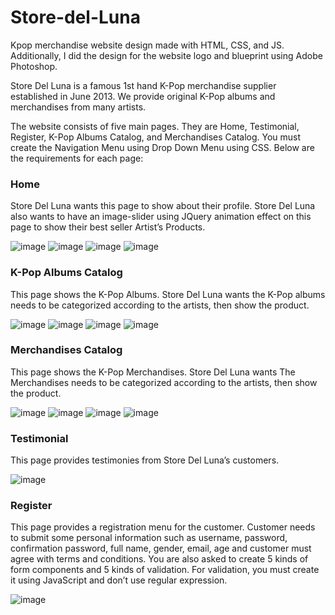 # Store-del-Luna
Kpop merchandise website design made with HTML, CSS, and JS. Additionally, I did the design for the website logo and blueprint using Adobe Photoshop.

Store Del Luna is a famous 1st hand K-Pop merchandise supplier established in June 2013. We provide original K-Pop albums and merchandises from many artists. 

The website consists of five main pages. They are Home, Testimonial, Register, K-Pop Albums Catalog, and Merchandises Catalog. You must create the Navigation Menu using Drop Down Menu using CSS. Below are the requirements for each page:

###	Home
Store Del Luna wants this page to show about their profile. Store Del Luna also wants to have an image-slider using JQuery animation effect on this page to show their best seller Artist’s Products.

![image](https://github.com/febster16/Store-del-Luna/assets/75608174/4345762c-99b3-4abe-9542-8227fc9f2014)
![image](https://github.com/febster16/Store-del-Luna/assets/75608174/10f5a633-860d-4c45-921d-25e25c59c09d)
![image](https://github.com/febster16/Store-del-Luna/assets/75608174/f73b2ea1-c74b-4093-9406-196cabda03fb)
![image](https://github.com/febster16/Store-del-Luna/assets/75608174/69b71e43-c22c-41a0-8084-786a8504cf8e)

### K-Pop Albums Catalog
This page shows the K-Pop Albums. Store Del Luna wants the K-Pop albums needs to be categorized according to the artists, then show the product. 

![image](https://github.com/febster16/Store-del-Luna/assets/75608174/80578453-a6a1-4e9e-8b1c-d5e547754e91)
![image](https://github.com/febster16/Store-del-Luna/assets/75608174/ffe6b723-37bc-4c52-a248-86ee215f5937)
![image](https://github.com/febster16/Store-del-Luna/assets/75608174/8470b693-a5b9-4187-86fa-fc988aeeb6a9)
![image](https://github.com/febster16/Store-del-Luna/assets/75608174/08fefb4d-aeaf-4135-8882-47ce7fcf0bcc)

###	Merchandises Catalog
This page shows the K-Pop Merchandises. Store Del Luna wants The Merchandises needs to be categorized according to the artists, then show the product.

![image](https://github.com/febster16/Store-del-Luna/assets/75608174/3c16e82f-c934-424e-8f3a-abb86806ec08)
![image](https://github.com/febster16/Store-del-Luna/assets/75608174/f02b9ac0-2c24-4534-86bd-2ede80848654)
![image](https://github.com/febster16/Store-del-Luna/assets/75608174/5dc36733-1807-440b-8c8e-e2333539cdd9)
![image](https://github.com/febster16/Store-del-Luna/assets/75608174/5d056895-4544-4ccc-bfc5-90ff869cf3d1)

### Testimonial
This page provides testimonies from Store Del Luna’s customers.

![image](https://github.com/febster16/Store-del-Luna/assets/75608174/97246aad-dc66-47c6-8ab2-a136c8c47fcb)

### Register
This page provides a registration menu for the customer. Customer needs to submit some personal information such as username, password, confirmation password, full name, gender, email, age and customer must agree with terms and conditions. You are also asked to create 5 kinds of form components and 5 kinds of validation. For validation, you must create it using JavaScript and don’t use regular expression.

![image](https://github.com/febster16/Store-del-Luna/assets/75608174/958e0475-a30c-4bb0-84af-19849dcd3695)

